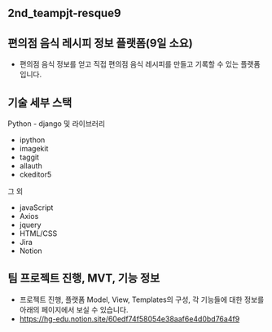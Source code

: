 ## 2nd_teampjt-resque9

## 편의점 음식 레시피 정보 플랫폼(9일 소요)
- 편의점 음식 정보를 얻고 직접 편의점 음식 레시피를 만들고 기록할 수 있는 플랫폼입니다.

## 기술 세부 스택
Python - django 및 라이브러리
* ipython
* imagekit
* taggit
* allauth
* ckeditor5


그 외
* javaScript
* Axios
* jquery
* HTML/CSS
* Jira
* Notion



## 팀 프로젝트 진행, MVT, 기능 정보
- 프로젝트 진행, 플랫폼 Model, View, Templates의 구성, 각 기능들에 대한 정보를 아래의 페이지에서 보실 수 있습니다.
- https://hg-edu.notion.site/60edf74f58054e38aaf6e4d0bd76a4f9

